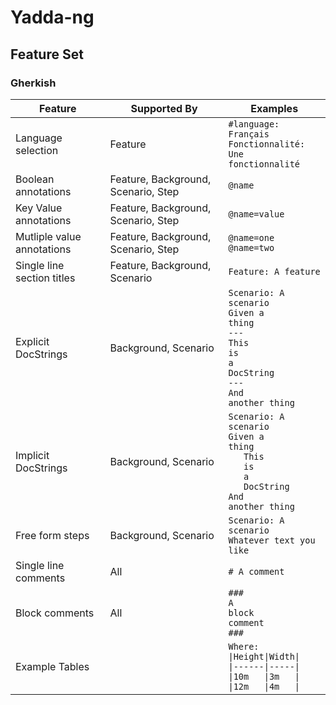 # Yadda-ng

## Feature Set

### Gherkish

| Feature                    | Supported By                        | Examples                                                                                                                                                                                                                                                            |
| -------------------------- | ----------------------------------- | ------------------------------------------------------------------------------------------------------------------------------------------------------------------------------------------------------------------------------------------------------------------- |
| Language selection         | Feature                             | <code>#language: Français</code><br/><code>Fonctionnalité: Une fonctionnalité</code>                                                                                                                                                                                |
| Boolean annotations        | Feature, Background, Scenario, Step | <code>@name</code>                                                                                                                                                                                                                                                  |
| Key Value annotations      | Feature, Background, Scenario, Step | <code>@name=value</code>                                                                                                                                                                                                                                            |
| Mutliple value annotations | Feature, Background, Scenario, Step | <code>@name=one</code></br><code>@name=two</code>                                                                                                                                                                                                                   |
| Single line section titles | Feature, Background, Scenario       | <code>Feature: A feature</code>                                                                                                                                                                                                                                     |
| Explicit DocStrings        | Background, Scenario                | <code>Scenario: A scenario</code><br/><code>Given a thing</code><br/><code>---</code><br/><code>This</code><br/><code>is</code><br/><code>a</code><br/><code>DocString</code><br/><code>---</code><br/><code>And another thing</code>                               |
| Implicit DocStrings        | Background, Scenario                | <code>Scenario: A scenario</code><br/><code>Given a thing</code><br/><code>&nbsp;&nbsp;&nbsp;This</code><br/><code>&nbsp;&nbsp;&nbsp;is</code><br/><code>&nbsp;&nbsp;&nbsp;a</code><br/><code>&nbsp;&nbsp;&nbsp;DocString</code><br/><code>And another thing</code> |
| Free form steps            | Background, Scenario                | <code>Scenario: A scenario<br/>Whatever text you like                                                                                                                                                                                                               |
| Single line comments       | All                                 | <code>\# A comment</code>                                                                                                                                                                                                                                           |
| Block comments             | All                                 | <code>\#\#\#</code><br/><code>A</code><br/><code>block</code><br/><code>comment</code><br/><code>\#\#\#</code>                                                                                                                                                      |
| Example Tables             |                                     | <code>Where:</code><br/><code>\|Height\|Width\|</code><br/><code>\|------\|-----\|</code><br/><code>\|10m&nbsp;&nbsp;&nbsp;\|3m&nbsp;&nbsp;&nbsp;\|</code><br/><code>\|12m&nbsp;&nbsp;&nbsp;\|4m&nbsp;&nbsp;&nbsp;\|</code>                                         |
